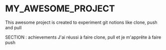 # MY_AWESOME_PROJECT

This awesome project is created to experiment git notions like clone, push and pull

SECTION : achievements
J'ai réussi à faire clone, pull et je m'apprête à faire push